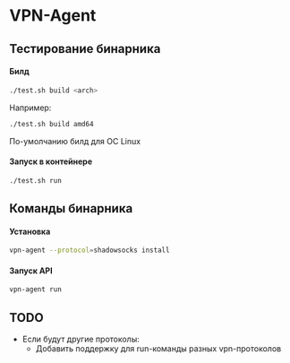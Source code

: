 # VPN-Agent

## Тестирование бинарника
#### Билд
```sh
./test.sh build <arch>
```
Например:
```sh
./test.sh build amd64
```
По-умолчанию билд для ОС Linux
#### Запуск в контейнере
```sh
./test.sh run
```

## Команды бинарника
#### Установка
```sh
vpn-agent --protocol=shadowsocks install
```
#### Запуск API
```sh
vpn-agent run
```

## TODO
- Если будут другие протоколы:
  - Добавить поддержку для run-команды разных vpn-протоколов